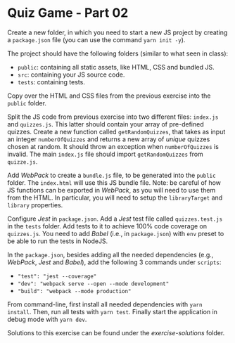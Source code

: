 # Quiz Game - Part 02

Create a new folder, in which you need to start a new JS project by creating
a `package.json` file (you can use the command `yarn init -y`).

The project should have the following folders (similar to what seen in class):
* `public`: containing all static assets, like HTML, CSS and bundled JS.
* `src`: containing your JS source code.
* `tests`: containing tests.

Copy over the HTML and CSS files from the previous exercise into the `public` folder.

Split the JS code from previous exercise into two different files: `index.js`
and `quizzes.js`.
This latter should contain your array of pre-defined quizzes.
Create a new function called `getRandomQuizzes`, that takes as input an integer
`numberOfQuizzes` and returns a new array of *unique* quizzes chosen at random.
It should throw an exception when  `numberOfQuizzes`  is invalid.
The main `index.js` file should import `getRandomQuizzes` from `quizze.js`.

Add *WebPack* to create a `bundle.js` file, to be generated into the `public` folder.
The `index.html` will use this JS bundle file.
Note: be careful of how JS functions can be exported in *WebPack*, as you will need to
use them from the HTML.
In particular, you will need to setup the `libraryTarget` and `library` properties.

Configure *Jest* in `package.json`.
Add a *Jest* test file called `quizzes.test.js` in the `tests` folder.
Add tests to it to achieve 100% code coverage on `quizzes.js`.
You need to add *Babel* (i.e., in `package.json`) with `env` preset to be able to run the tests in NodeJS.

In the `package.json`, besides adding all the needed dependencies
(e.g., *WebPack*, *Jest* and *Babel*), add the following 3 commands under `scripts`:
* `"test": "jest --coverage"`
* `"dev": "webpack serve --open --mode development"`
* `"build": "webpack --mode production"`

From command-line, first install all needed dependencies with `yarn install`.
Then, run all tests with `yarn test`.
Finally start the application in debug mode with `yarn dev`.


Solutions to this exercise can be found under the *exercise-solutions* folder.